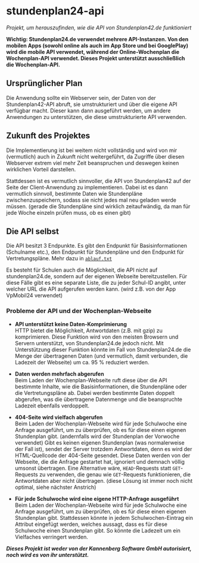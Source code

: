 # stundenplan24-api
*Projekt, um herauszufinden, wie die API von Stundenplan42.de funktioniert*

**Wichtig: Stundenplan24.de verwendet mehrere API-Instanzen.
Von den mobilen Apps (sowohl online als auch im App Store und bei GooglePlay) wird die mobile API verwendet,
während der Online-Wochenplan die Wochenplan-API verwendet.
Dieses Projekt unterstützt ausschließlich die Wochenplan-API.**

## Ursprünglicher Plan

Die Anwendung sollte ein Webserver sein, der Daten von der Stundenplan42-API abruft, sie umstrukturiert und über die eigene API verfügbar macht.
Dieser kann dann ausgeführt werden, um andere Anwendungen zu unterstützen, die diese umstrukturierte API verwenden.

## Zukunft des Projektes

Die Implementierung ist bei weitem nicht vollständig und wird von mir (vermutlich) auch in Zukunft nicht weitergeführt,
da Zugriffe über diesen Webserver extrem viel mehr Zeit beanspruchen und deswegen keinen wirklichen Vorteil darstellen.

Stattdessen ist es vermutlich sinnvoller, die API von Stundenplan42 auf der Seite der Client-Anwendung zu implementieren.
Dabei ist es dann vermutlich sinnvoll, bestimmte Daten wie Stundenpläne zwischenzuspeichern, sodass sie nicht jedes mal neu geladen werde müssen.
(gerade die Stundenpläne sind wirklich zeitaufwändig, da man für jede Woche einzeln prüfen muss, ob es einen gibt)

## Die API selbst

Die API besitzt 3 Endpunkte. Es gibt den Endpunkt für Basisinformationen (Schulname etc.), den Endpunkt für Stundenpläne und den Endpunkt für Vertretungspläne.
Mehr dazu in [`ablauf.txt`](https://github.com/Konsl/stundenplan24-api/blob/main/ablauf.txt)

Es besteht für Schulen auch die Möglichkeit, die API nicht auf stundenplan24.de, sondern auf der eigenen Webseite bereitzustellen.
Für diese Fälle gibt es eine separate Liste, die zu jeder Schul-ID angibt, unter welcher URL die API aufgerufen werden kann. (wird z.B. von der App VpMobil24 verwendet)

### Probleme der API und der Wochenplan-Webseite

- **API unterstützt keine Daten-Komprimierung** <br>
  HTTP bietet die Möglichkeit, Antwortdaten (z.B. mit gzip) zu komprimieren. Diese Funktion wird von den meisten Browsern und Servern unterstützt,
  von Stundenplan24.de jedoch nicht. Mit Unterstützung dieser Funktion könnte im Fall von Stundenplan24.de die Menge der übertragenen Daten
  (und vermutlich, damit verbunden, die Ladezeit der Webseite) um ca. 95 % reduziert werden.

- **Daten werden mehrfach abgerufen** <br>
  Beim Laden der Wochenplan-Webseite ruft diese über die API bestimmte Inhalte, wie die Basisinformationen, die Stundenpläne oder die Vertretungspläne ab.
  Dabei werden bestimmte Daten doppelt abgerufen, was die übertragene Datenmenge und die beanspruchte Ladezeit ebenfalls verdoppelt.

- **404-Seite wird vielfach abgerufen** <br>
  Beim Laden der Wochenplan-Webseite wird für jede Schulwoche eine Anfrage ausgeführt, um zu überprüfen, ob es für diese einen eigenen Stundenplan gibt.
  (andernfalls wird der Stundenplan der Vorwoche verwendet) Gibt es keinen eigenen Stundenplan (was normalerweise der Fall ist),
  sendet der Server trotzdem Antwortdaten, denn es wird der HTML-Quellcode der 404-Seite gesendet. Diese Daten werden von der Webseite,
  die die Anfrage gestartet hat, ignoriert und demnach völlig umsonst übertragen. Eine Alternative wäre, `HEAD`-Requests statt `GET`-Requests zu verwenden,
  die genau wie `GET`-Requests funktionieren, die Antwortdaten aber nicht übertragen. (diese Lösung ist immer noch nicht optimal, siehe nächster Anstrich)

- **Für jede Schulwoche wird eine eigene HTTP-Anfrage ausgeführt** <br>
  Beim Laden der Wochenplan-Webseite wird für jede Schulwoche eine Anfrage ausgeführt, um zu überprüfen, ob es für diese einen eigenen Stundenplan gibt.
  Stattdessen könnte in jedem Schulwochen-Eintrag ein Attribut eingefügt werden, welches aussagt, dass es für diese Schulwoche einen Stundenplan gibt.
  So könnte die Ladezeit um ein Vielfaches verringert werden.

***Dieses Projekt ist weder von der Kannenberg Software GmbH autorisiert, noch wird es von ihr unterstützt.***

